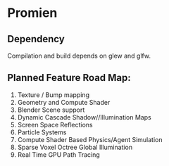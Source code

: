 Promien
========
Dependency
----------
Compilation and build depends on glew and glfw.


Planned Feature Road Map:
--------

1. Texture / Bump mapping
2. Geometry and Compute Shader
3. Blender Scene support
4. Dynamic Cascade Shadow//Illumination Maps
5. Screen Space Reflections
6. Particle Systems
7. Compute Shader Based Physics/Agent Simulation
8. Sparse Voxel Octree Global Illumination
9. Real Time GPU Path Tracing
